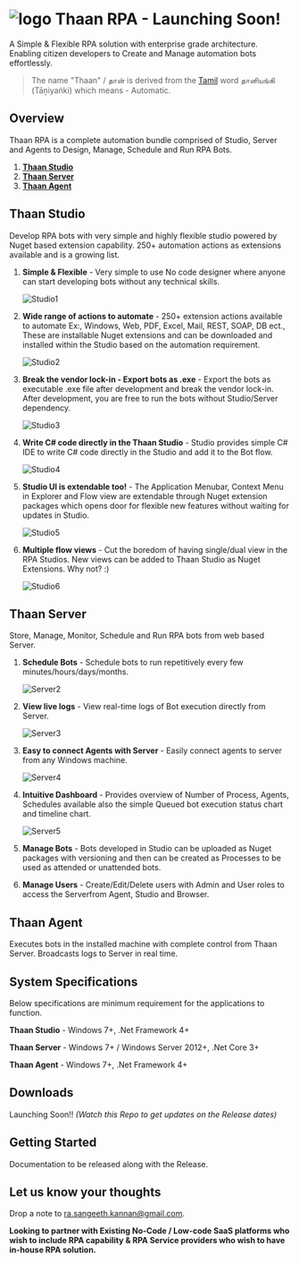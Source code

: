 ﻿# ![logo](images/thaan.png)	**Thaan RPA** - Launching Soon!
A Simple &amp; Flexible RPA solution with enterprise grade architecture. Enabling citizen developers to Create and Manage automation bots effortlessly.

> The name "Thaan" / தான் is derived from the [Tamil](https://en.wikipedia.org/wiki/Tamil_language) word தானியங்கி (Tāṉiyaṅki) which means -
Automatic.

## Overview
Thaan RPA is a complete automation bundle comprised of Studio, Server and Agents to Design, Manage, Schedule and Run RPA Bots.

1. [**Thaan Studio**](https://github.com/rsangeethk/Thaan.RPA#Thaan-Studio) 
2. [**Thaan Server**](https://github.com/rsangeethk/Thaan.RPA#Thaan-Server)
3. [**Thaan Agent**](https://github.com/rsangeethk/Thaan.RPA#Thaan-Agent)


## Thaan Studio
Develop RPA bots with very simple and highly flexible studio powered by Nuget based extension capability. 250+ automation actions as extensions available and is a growing list.

1. **Simple & Flexible** - Very simple to use No code designer where anyone can start developing bots without any technical skills.

	![Studio1](images/Studio-1.gif)

2. **Wide range of actions to automate** - 250+ extension actions available to automate Ex:, Windows, Web, PDF, Excel, Mail, REST, SOAP, DB ect., These are installable Nuget extensions and can be downloaded and installed within the Studio based on the automation requirement.

	![Studio2](images/Studio-2.gif)

3. **Break the vendor lock-in - Export bots as .exe** - Export the bots as executable .exe file after development and break the vendor lock-in. After development, you are free to run the bots without Studio/Server dependency.

	![Studio3](images/Studio-3.gif)

4. **Write C# code directly in the Thaan Studio** - Studio provides simple C# IDE to write C# code directly in the Studio and add it to the Bot flow.

	![Studio4](images/Studio-4.gif)

5. **Studio UI is extendable too!** - The Application Menubar, Context Menu in Explorer and Flow view are extendable through Nuget extension packages which opens door for flexible new features without waiting for updates in Studio.

	![Studio5](images/Studio-5.gif)

6. **Multiple flow views** - Cut the boredom of having single/dual view in the RPA Studios. New views can be added to Thaan Studio as Nuget Extensions. Why not? :)

	![Studio6](images/Studio-6.gif)


## Thaan Server
Store, Manage, Monitor, Schedule and Run RPA bots from web based Server.


1. **Schedule Bots** - Schedule bots to run repetitively every few minutes/hours/days/months.

	![Server2](images/Server-2.gif)

2. **View live logs** - View real-time logs of Bot execution directly from Server.

	![Server3](images/Server-3.gif)
 
3. **Easy to connect Agents with Server** - Easily connect agents to server from any Windows machine.

	![Server4](images/Server-4.gif)
 
4. **Intuitive Dashboard** - Provides overview of Number of Process, Agents, Schedules available also the simple Queued bot execution status chart and timeline chart.

	![Server5](images/Server%201.PNG)

5. **Manage Bots** - Bots developed in Studio can be uploaded as Nuget packages with versioning and then can be created as Processes to be used as attended or unattended bots.
 
6. **Manage Users** - Create/Edit/Delete users with Admin and User roles to access the Serverfrom Agent, Studio and Browser.


## Thaan Agent
Executes bots in the installed machine with complete control from Thaan Server. Broadcasts logs to Server in real time.


## System Specifications
Below specifications are minimum requirement for the applications to function.

**Thaan Studio**  - Windows 7+, .Net Framework 4+

**Thaan Server**  - Windows 7+ / Windows Server 2012+, .Net Core 3+

**Thaan Agent**   - Windows 7+, .Net Framework 4+


## Downloads
Launching Soon!! _(Watch this Repo to get updates on the Release dates)_


## Getting Started
Documentation to be released along with the Release.


## Let us know your thoughts
Drop a note to [ra.sangeeth.kannan@gmail.com](mailto:ra.sangeeth.kannan@gmail.com?subject=[Business%20proposal%20/%20Service%20Request]).

**Looking to partner with Existing No-Code / Low-code SaaS platforms who wish to include RPA capability & RPA Service providers who wish to have in-house RPA solution.**
